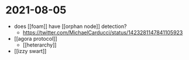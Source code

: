 # 2021-08-05

- does [[foam]] have [[orphan node]] detection?
  - https://twitter.com/MichaelCarducci/status/1423281147841105923
- [[agora protocol]]
  - [[heterarchy]]
- [[izzy swart]]